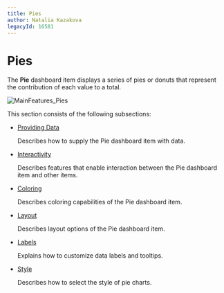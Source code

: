 ```yaml
---
title: Pies
author: Natalia Kazakova
legacyId: 16581
---
```

# Pies
The **Pie** dashboard item displays a series of pies or donuts that represent the contribution of each value to a total.

![MainFeatures_Pies](../../../images/img18178.png)

This section consists of the following subsections:
* [Providing Data](pies/providing-data.md)
	
	Describes how to supply the Pie dashboard item with data.
* [Interactivity](pies/interactivity.md)
	
	Describes features that enable interaction between the Pie dashboard item and other items.
* [Coloring](pies/coloring.md)
	
	Describes coloring capabilities of the Pie dashboard item.
* [Layout](pies/layout.md)
	
	Describes layout options of the Pie dashboard item.
* [Labels](pies/labels.md)
	
	Explains how to customize data labels and tooltips.
* [Style](pies/style.md)
	
	Describes how to select the style of pie charts.